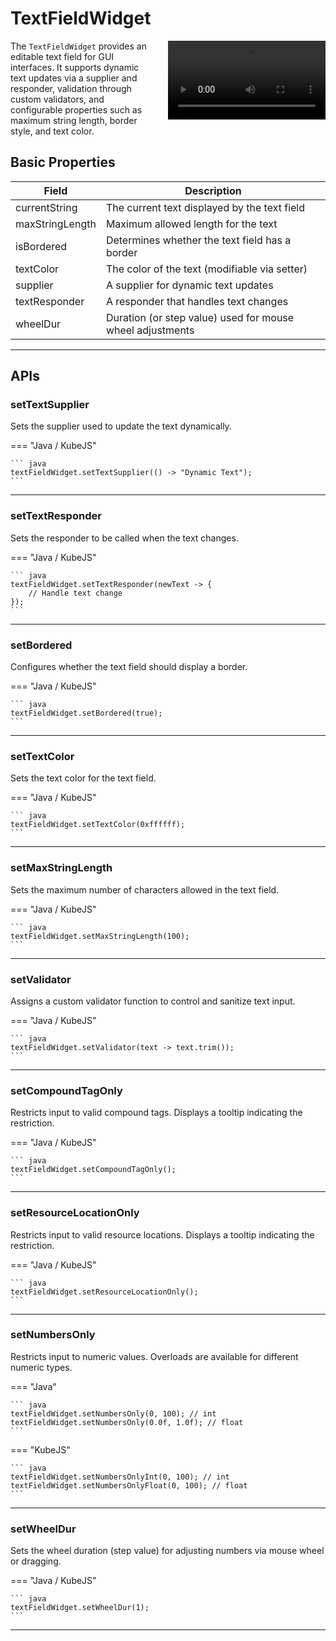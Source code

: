 
# TextFieldWidget

<div>
  <video width="50%" controls style="margin-left: 20px; float: right;">
    <source src="../../assets/textfield.mp4" type="video/mp4">
    Your browser does not support video.
  </video>
</div>


The `TextFieldWidget` provides an editable text field for GUI interfaces. It supports dynamic text updates via a supplier and responder, validation through custom validators, and configurable properties such as maximum string length, border style, and text color.

## Basic Properties

| Field              | Description                                                         |
|--------------------|---------------------------------------------------------------------|
| currentString      | The current text displayed by the text field                        |
| maxStringLength    | Maximum allowed length for the text                                 |
| isBordered         | Determines whether the text field has a border                       |
| textColor          | The color of the text (modifiable via setter)                        |
| supplier           | A supplier for dynamic text updates                                  |
| textResponder      | A responder that handles text changes                                |
| wheelDur           | Duration (or step value) used for mouse wheel adjustments              |

---

## APIs

### setTextSupplier

Sets the supplier used to update the text dynamically.

=== "Java / KubeJS"

    ``` java
    textFieldWidget.setTextSupplier(() -> "Dynamic Text");
    ```

---

### setTextResponder

Sets the responder to be called when the text changes.

=== "Java / KubeJS"

    ``` java
    textFieldWidget.setTextResponder(newText -> {
        // Handle text change
    });
    ```

---

### setBordered

Configures whether the text field should display a border.

=== "Java / KubeJS"

    ``` java
    textFieldWidget.setBordered(true);
    ```

---

### setTextColor

Sets the text color for the text field.

=== "Java / KubeJS"

    ``` java
    textFieldWidget.setTextColor(0xffffff);
    ```

---

### setMaxStringLength

Sets the maximum number of characters allowed in the text field.

=== "Java / KubeJS"

    ``` java
    textFieldWidget.setMaxStringLength(100);
    ```

---

### setValidator

Assigns a custom validator function to control and sanitize text input.

=== "Java / KubeJS"

    ``` java
    textFieldWidget.setValidator(text -> text.trim());
    ```

---

### setCompoundTagOnly

Restricts input to valid compound tags. Displays a tooltip indicating the restriction.

=== "Java / KubeJS"

    ``` java
    textFieldWidget.setCompoundTagOnly();
    ```

---

### setResourceLocationOnly

Restricts input to valid resource locations. Displays a tooltip indicating the restriction.

=== "Java / KubeJS"

    ``` java
    textFieldWidget.setResourceLocationOnly();
    ```

---

### setNumbersOnly

Restricts input to numeric values. Overloads are available for different numeric types.

=== "Java"

    ``` java
    textFieldWidget.setNumbersOnly(0, 100); // int
    textFieldWidget.setNumbersOnly(0.0f, 1.0f); // float
    ```

=== "KubeJS"

    ``` java
    textFieldWidget.setNumbersOnlyInt(0, 100); // int
    textFieldWidget.setNumbersOnlyFloat(0, 100); // float
    ```

---

### setWheelDur

Sets the wheel duration (step value) for adjusting numbers via mouse wheel or dragging.

=== "Java / KubeJS"

    ``` java
    textFieldWidget.setWheelDur(1);
    ```

---
